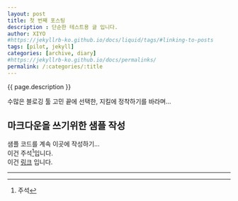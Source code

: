 ```yaml
---
layout: post
title: 첫 번째 포스팅
description : 단순한 테스트용 글 입니다.
author: XIYO
#https://jekyllrb-ko.github.io/docs/liquid/tags/#linking-to-posts
tags: [pilot, jekyll]
categories: [archive, diary]
#https://jekyllrb-ko.github.io/docs/permalinks/
permalink: /:categories/:title
---
```

{{ page.description }}

수많은 블로깅 툴 고민 끝에 선택한, 지킬에 정착하기를 바라며...

## 마크다운을 쓰기위한 샘플 작성
샘플 코드를 계속 이곳에 작성하기...  
이건 주석[^test]입니다.  
이건 [링크] 입니다.

---
[링크]: https://xiyo.dev
[^test]: 주석